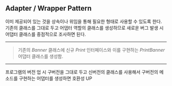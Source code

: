## Adapter / Wrapper Pattern
이미 제공되어 있는 것을 상속이나 위임을 통해 필요한 형태로 사용할 수 있도록 한다.   
기존의 클래스를 그대로 두고 어댑터 역할의 클래스를 생성하므로 새로운 버그 발생 시 어댑터 클래스를 중점적으로 조사하면 된다.
***
> 기존의 *Banner* 클래스에 신규 *Print* 인터페이스와 이를 구현하는 *PrintBanner* 어댑터 클래스를 생성함.  
***
프로그램의 버전 업 시 구버전을 그대로 두고 신버전의 클래스를 사용해서 구버전의 메소드를 구현하는 어댑터를 생성하면 호환성 UP